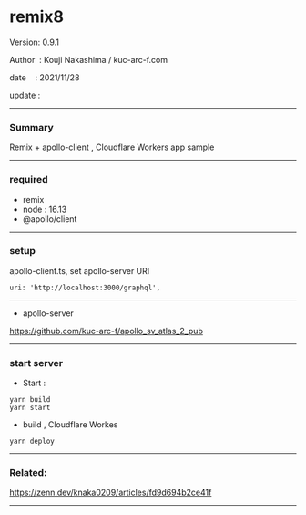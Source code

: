 # remix8

 Version: 0.9.1

 Author  : Kouji Nakashima / kuc-arc-f.com

 date    : 2021/11/28 

 update  :

***
### Summary

Remix + apollo-client , Cloudflare Workers app sample

***
### required
* remix
* node : 16.13
* @apollo/client

***
### setup

apollo-client.ts, set apollo-server URI

```
uri: 'http://localhost:3000/graphql',
```

***
* apollo-server

https://github.com/kuc-arc-f/apollo_sv_atlas_2_pub

***
### start server
* Start :

```
yarn build
yarn start
```

* build , Cloudflare Workes

```
yarn deploy
```

***
### Related: 

https://zenn.dev/knaka0209/articles/fd9d694b2ce41f

***

